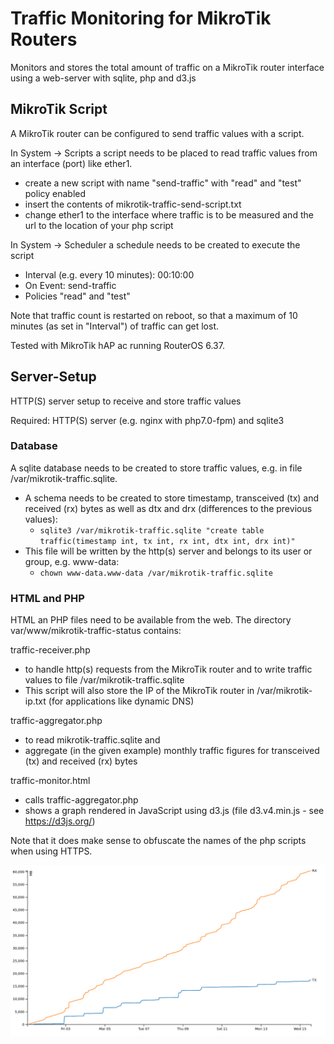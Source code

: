 # Traffic Monitoring for MikroTik Routers
Monitors and stores the total amount of traffic on a MikroTik router interface using a web-server with sqlite, php and d3.js

## MikroTik Script
A MikroTik router can be configured to send traffic values with a script.

In System -> Scripts a script needs to be placed to read traffic values from an interface (port) like ether1. 
- create a new script with name "send-traffic" with "read" and "test" policy enabled
- insert the contents of mikrotik-traffic-send-script.txt
- change ether1 to the interface where traffic is to be measured and the url to the location of your php script

In System -> Scheduler a schedule needs to be created to execute the script
- Interval (e.g. every 10 minutes): 00:10:00
- On Event: send-traffic
- Policies "read" and "test"

Note that traffic count is restarted on reboot, so that a maximum of 10 minutes (as set in "Interval") of traffic can get lost.

Tested with MikroTik hAP ac running RouterOS 6.37.

## Server-Setup
HTTP(S) server setup to receive and store traffic values

Required: HTTP(S) server (e.g. nginx with php7.0-fpm) and sqlite3

### Database
A sqlite database needs to be created to store traffic values, e.g. in file /var/mikrotik-traffic.sqlite.
- A schema needs to be created to store timestamp, transceived (tx) and received (rx) bytes as well as dtx and drx (differences to the previous values):
  - ```sqlite3 /var/mikrotik-traffic.sqlite "create table traffic(timestamp int, tx int, rx int, dtx int, drx int)"```
- This file will be written by the http(s) server and belongs to its user or group, e.g. www-data:
  - ```chown www-data.www-data /var/mikrotik-traffic.sqlite```

### HTML and PHP
HTML an PHP files need to be available from the web. The directory var/www/mikrotik-traffic-status contains:

traffic-receiver.php
- to handle http(s) requests from the MikroTik router and to write traffic values to file /var/mikrotik-traffic.sqlite
- This script will also store the IP of the MikroTik router in /var/mikrotik-ip.txt (for applications like dynamic DNS)

traffic-aggregator.php 
- to read mikrotik-traffic.sqlite and 
- aggregate (in the given example) monthly traffic figures for transceived (tx) and received (rx) bytes

traffic-monitor.html 
- calls traffic-aggregator.php 
- shows a graph rendered in JavaScript using d3.js (file d3.v4.min.js - see https://d3js.org/)

Note that it does make sense to obfuscate the names of the php scripts when using HTTPS.

![alt tag](traffic-monitor.png)
